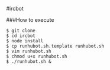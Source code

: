 #ircbot

###How to execute

```
$ git clone
$ cd ircbot
$ node install
$ cp runhubot.sh.template runhubot.sh
$ vim runhubot.sh
$ chmod u+x runhubot.sh
$ ./runhubot.sh &
```
